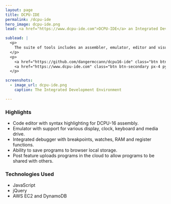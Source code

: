 ```yaml
---
layout: page
title: DCPU-IDE
permalink: /dcpu-ide
hero_image: dcpu-ide.png
lead: <a href="https://www.dcpu-ide.com">DCPU-IDE</a> an Integrated Development Environment for developing software for the fictitious [DCPU-16 processor](https://github.com/dangermccann/dcpu16-ide/blob/master/specification.txt), a processor architecture developed for the defunct video game [0x10c](https://en.wikipedia.org/wiki/0x10c).  

sublead: |
  <p>
    The suite of tools includes an assembler, emulator, editor and visual debugger that supports breakpoints, variable watches and memory contents. 
  </p>
  <p>
    <a href="https://github.com/dangermccann/dcpu16-ide" class="btn btn-secondary px-4 py-2 btn-sm">Source Code</a>
    <a href="https://www.dcpu-ide.com" class="btn btn-secondary px-4 py-2 btn-sm">Website</a>
  </p>

screenshots:
  - image_url: dcpu-ide.png
    caption: The Integrated Development Environment

---
```

### Highlights

- Code editor with syntax highlighting for DCPU-16 assembly.
- Emulator with support for various display, clock, keyboard and media drive.
- Integrated debugger with breakpoints, watches, RAM and register functions.
- Ability to save programs to browser local storage.
- Post feature uploads programs in the cloud to allow programs to be shared with others.

### Technologies Used
- JavaScript
- jQuery
- AWS EC2 and DynamoDB

